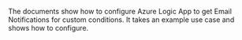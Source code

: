 
The documents show how to configure Azure Logic App to get Email Notifications for custom conditions.
It takes an example use case and shows how to configure.
